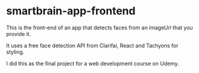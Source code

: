# smartbrain-app-frontend

This is the front-end of an app that detects faces from an imageUrl that you provide it. 

It uses a free face detection API from Clarifai, React and Tachyons for styling. 

I did this as the final project for a web development course on Udemy.
